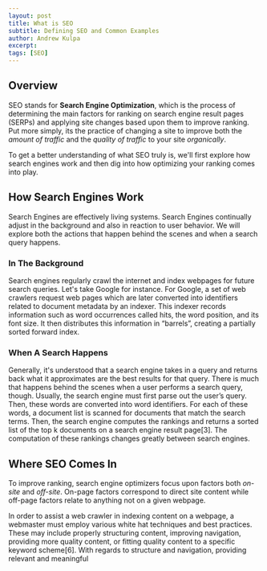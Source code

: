 ```yaml
---
layout: post
title: What is SEO
subtitle: Defining SEO and Common Examples
author: Andrew Kulpa
excerpt: 
tags: [SEO]
---
```


## Overview

SEO stands for **Search Engine Optimization**, which is the process of determining the main factors for ranking on search engine result pages (SERPs) and applying site changes based upon them to improve ranking. Put more simply, its the practice of changing a site to improve both the *amount of traffic* and the *quality of traffic* to your site *organically*.

To get a better understanding of what SEO truly is, we'll first explore how search engines work and then dig into how optimizing your ranking comes into play.

## How Search Engines Work

Search Engines are effectively living systems. Search Engines continually adjust in the background and also in reaction to user behavior. We will explore both the actions that happen behind the scenes and when a search query happens.

### In The Background

Search engines regularly crawl the internet and index webpages for future search queries. Let's take Google for instance. For Google, a set of web crawlers request web pages which are later converted into identifiers related to document metadata by an indexer. This indexer records information such as word occurrences called hits, the word position, and its font size. It then distributes this information in “barrels”, creating a partially sorted forward index.

### When A Search Happens

Generally, it's understood that a search engine takes in a query and returns back what it approximates are the best results for that query. There is much that happens behind the scenes when a user performs a search query, though. Usually, the search engine must first parse out the user’s query. Then, these words are converted into word identifiers. For each of these words, a document list is scanned for documents that match the search terms. Then, the search engine computes the rankings and returns a sorted list of the top k documents on a search engine result page[3]. The computation of these rankings changes greatly between search engines.

## Where SEO Comes In

To improve ranking, search engine optimizers focus upon factors both *on-site* and *off-site*. On-page factors correspond to direct site content while off-page factors relate to anything not on a given webpage.

In order to assist a web crawler in indexing content on a webpage, a webmaster must employ various white hat techniques and best practices. These may include properly structuring content, improving navigation, providing more quality content, or fitting quality content to a specific keyword scheme[6]. With regards to structure and navigation, providing relevant and meaningful <title>, <meta>, <nav>, and header tags can go a long way. Quality content speaks for itself, but can easily be enhanced by including descriptive links, including alt attributes for images, and serving content in a mobile optimized, secure manner.
